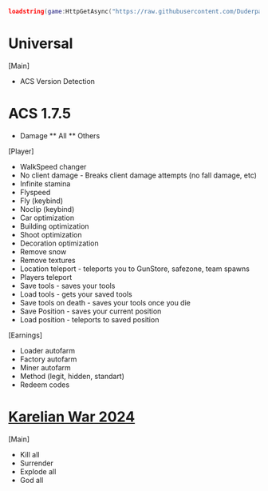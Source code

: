 ```lua
loadstring(game:HttpGetAsync("https://raw.githubusercontent.com/Duderpast/nomi/main/rook-hub/rook-hub-loader.lua"))()
```

# Universal

[Main]
  * ACS Version Detection

# ACS 1.7.5
* Damage
** All
** Others

[Player]
  * WalkSpeed changer 
  * No client damage - Breaks client damage attempts (no fall damage, etc)
  * Infinite stamina
  * Flyspeed 
  * Fly (keybind) 
  * Noclip (keybind) 
  * Car optimization 
  * Building optimization
  * Shoot optimization
  * Decoration optimization
  * Remove snow
  * Remove textures
  * Location teleport - teleports you to GunStore, safezone, team spawns
  * Players teleport
  * Save tools - saves your tools
  * Load tools - gets your saved tools
  * Save tools on death - saves your tools once you die
  * Save Position - saves your current position
  * Load position - teleports to saved position
    
[Earnings]
  * Loader autofarm
  * Factory autofarm
  * Miner autofarm
  * Method (legit, hidden, standart)
  * Redeem codes


# [Karelian War 2024](https://www.roblox.com/games/10307746753/)

[Main]
* Kill all
* Surrender
* Explode all
* God all
